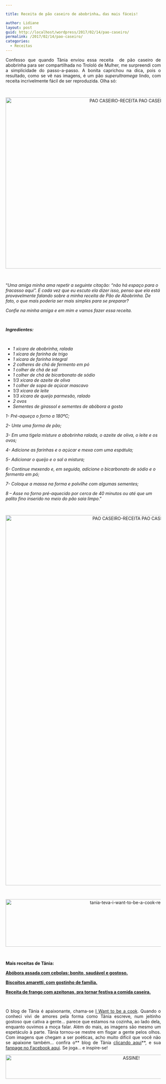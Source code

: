 ```yaml
---

title: Receita de pão caseiro de abobrinha… das mais fáceis!

author: Lidiane
layout: post
guid: http://localhost/wordpress/2017/02/14/pao-caseiro/
permalink: /2017/02/14/pao-caseiro/
categories:
  - Receitas
---
```

<p align="justify">
  Confesso que quando Tânia enviou essa receita  de pão caseiro de abobrinha para ser compartilhada no Trololó de Mulher, me surpreendi com a simplicidade do passo-a-passo. A bonita caprichou na dica, pois o resultado, como se vê nas imagens, é um pão <em>superultramega</em> lindo, com receita incrivelmente fácil de ser reproduzida. Olha só:
</p>

&nbsp;

<p align="center">
  <img class="alignnone size-full wp-image-13477" src="http://www.trololodemulher.com.br/blog/wp-content/uploads/2017/02/PAO-CASEIRO-RECEITA-PAO-CASEIRO2.jpg" alt="PAO CASEIRO-RECEITA PAO CASEIRO[2]" width="800" height="555" />
</p>

&nbsp;

“_Uma amiga minha ama repetir a seguinte citação: “não há espaço para o fracasso aqui”. E cada vez que eu escuto ela dizer isso, penso que ela está provavelmente falando sobre a minha receita de Pão de Abobrinha. De fato, o que mais poderia ser mais simples para se preparar?_

_Confie na minha amiga e em mim e vamos fazer essa receita._

&nbsp;

**_Ingredientes:_**

&nbsp;

  * _1 xícara de abobrinha, ralada_ 
  * _1 xícara de farinha de trigo_ 
  * _1 xícara de farinha integral_ 
  * _2 colheres de chá de fermento em pó_ 
  * _1 colher de chá de sal_ 
  * _1 colher de chá de bicarbonato de sódio_ 
  * _1/3 xícara de azeite de oliva_ 
  *  _1 colher de sopa de açúcar mascavo_ 
  *  _1/3 xícara de leite_ 
  *  _1/3 xícara de queijo parmesão, ralado_ 
  * _2 ovos_ 
  * _Sementes de girassol e sementes de abóbora a gosto_

_1- Pré-aqueça o forno a 180ºC;_

_2- Unte uma forma de pão;_

_3- Em uma tigela misture a abobrinha ralada, o azeite de oliva, o leite e os ovos;_

_4- Adicione as farinhas e o açúcar e mexa com uma espátula;_

_5- Adicionar o queijo e o sal a mistura;_

_6- Continue mexendo e, em seguida, adicione o bicarbonato de sódio e o fermento em pó;_

_7- Coloque a massa na forma e polvilhe com algumas sementes;_

_8 – Asse no forno pré-aquecido por cerca de 40 minutos ou até que um palito fino inserido no meio do pão saia limpo_.”

&nbsp;

<p align="center">
  <img class="alignnone size-full wp-image-13476" src="http://www.trololodemulher.com.br/blog/wp-content/uploads/2017/02/PAO-CASEIRO-RECEITA-PAO-CASEIRO.jpg" alt="PAO CASEIRO-RECEITA PAO CASEIRO" width="800" height="1200" />
</p>

&nbsp;

<p align="center">
  <img class="alignnone size-full wp-image-13037" src="http://www.trololodemulher.com.br/blog/wp-content/uploads/2016/10/TANIA-TEVA-I-WANT-TO-BE-A-COOK-RECEITAS.jpg" alt="tania-teva-i-want-to-be-a-cook-receitas" width="800" height="154" />
</p>

&nbsp;

**Mais receitas de Tânia:**

<a href="http://www.trololodemulher.com.br/2017/02/07/abobora-assada/" target="_blank">**Abóbora assada com cebolas: bonito, saudável e gostoso.**</a>

<a href="http://www.trololodemulher.com.br/2016/11/23/biscoitos-amaretti-com-gostinho-de-familia/" target="_blank">**Biscoitos amaretti, com gostinho de família.**</a>

<a href="http://www.trololodemulher.com.br/2016/11/18/receita-de-frango/" target="_blank">**Receita de frango com azeitonas, pra tornar festiva a comida caseira.**</a>

&nbsp;

<p align="justify">
  O blog de Tânia é apaixonante, chama-se <a href="https://iwanttobeacook.wordpress.com/" target="_blank">I Want to be a cook</a>. Quando o conheci vivi de amores pela forma como Tânia escreve, num jeitinho gostoso que cativa a gente… parece que estamos na cozinha, ao lado dela, enquanto ouvimos a moça falar. Além do mais, as imagens são mesmo um espetáculo à parte. Tânia tornou-se mestre em fisgar a gente pelos olhos. Com imagens que chegam a ser poéticas, acho muito difícil que você não se apaixone também… confira o** blog de Tânia <a href="https://iwanttobeacook.wordpress.com/" target="_blank">clicando aqui</a>**, e sua <a href="https://www.facebook.com/Iwanttobeacook-818578268272846/" target="_blank">fanpage no Facebook aqui</a>. Se joga… e inspire-se!
</p>

<p align="center">
  <a href="http://feedburner.google.com/fb/a/mailverify?uri=blogbichafemea&loc=pt_BR" target="_blank"><img class="alignnone size-full wp-image-10439" src="http://www.trololodemulher.com.br/blog/wp-content/uploads/2014/09/ASSINE.png" alt="ASSINE!" width="800" height="78" /></a>
</p>

<p align="justify">